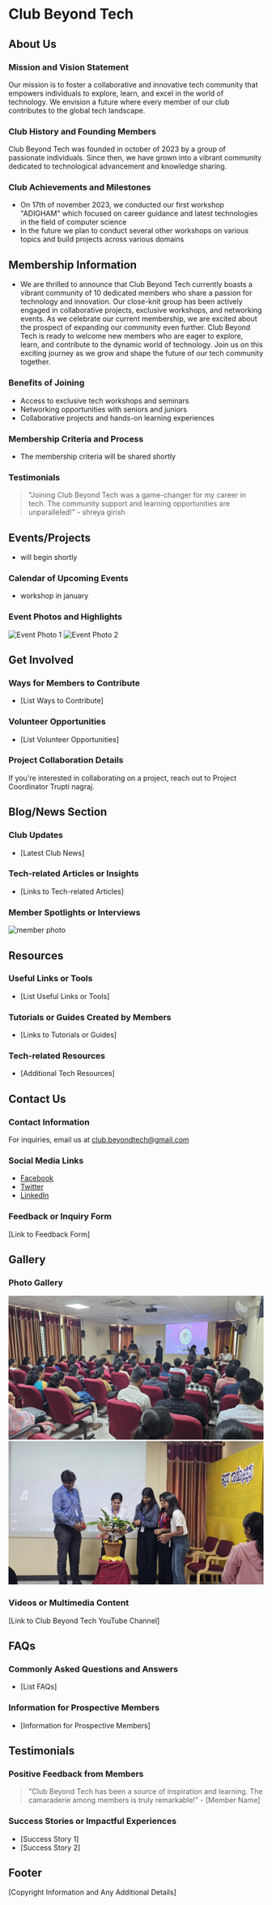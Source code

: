 
# Club Beyond Tech

## About Us

### Mission and Vision Statement
Our mission is to foster a collaborative and innovative tech community that empowers individuals to explore, learn, and excel in the world of technology. We envision a future where every member of our club contributes to the global tech landscape.

### Club History and Founding Members
Club Beyond Tech was founded in october of 2023 by a group of passionate individuals. Since then, we have grown into a vibrant community dedicated to technological advancement and knowledge sharing.

### Club Achievements and Milestones
- On 17th of november 2023, we conducted our first workshop "ADIGHAM" which focused on career guidance and latest technologies in the field of computer science
- In the future we plan to conduct several other workshops on various topics and build projects across various domains

## Membership Information
- We are thrilled to announce that Club Beyond Tech currently boasts a vibrant community of 10 dedicated members who share a passion for technology and innovation. Our close-knit group has been actively engaged in collaborative projects, exclusive workshops, and networking events. As we celebrate our current membership, we are excited about the prospect of expanding our community even further. Club Beyond Tech is ready to welcome new members who are eager to explore, learn, and contribute to the dynamic world of technology. Join us on this exciting journey as we grow and shape the future of our tech community together.

### Benefits of Joining
- Access to exclusive tech workshops and seminars
- Networking opportunities with seniors and juniors
- Collaborative projects and hands-on learning experiences

### Membership Criteria and Process
- The membership criteria will be shared shortly 

### Testimonials
> "Joining Club Beyond Tech was a game-changer for my career in tech. The community support and learning opportunities are unparalleled!" - shreya girish

## Events/Projects
- will begin shortly

### Calendar of Upcoming Events
- workshop in january

### Event Photos and Highlights
![Event Photo 1](IMG_13322.JPG)
![Event Photo 2](IMG_13302.JPG)

## Get Involved

### Ways for Members to Contribute
- [List Ways to Contribute]

### Volunteer Opportunities
- [List Volunteer Opportunities]

### Project Collaboration Details
If you're interested in collaborating on a project, reach out to Project Coordinator Trupti nagraj.

## Blog/News Section

### Club Updates
- [Latest Club News]

### Tech-related Articles or Insights
- [Links to Tech-related Articles]

### Member Spotlights or Interviews
![member photo](IMG_13302.JPG)


## Resources

### Useful Links or Tools
- [List Useful Links or Tools]

### Tutorials or Guides Created by Members
- [Links to Tutorials or Guides]

### Tech-related Resources
- [Additional Tech Resources]

## Contact Us

### Contact Information
For inquiries, email us at club.beyondtech@gmail.com

### Social Media Links
- [Facebook](link_to_facebook)
- [Twitter](link_to_twitter)
- [LinkedIn](link_to_linkedin)

### Feedback or Inquiry Form
[Link to Feedback Form]

## Gallery

### Photo Gallery
![Event Photo 1](IMG_1327.JPG)
![Event Photo 2](IMG_1328.JPG)

### Videos or Multimedia Content
[Link to Club Beyond Tech YouTube Channel]

## FAQs

### Commonly Asked Questions and Answers
- [List FAQs]

### Information for Prospective Members
- [Information for Prospective Members]

## Testimonials

### Positive Feedback from Members
> "Club Beyond Tech has been a source of inspiration and learning. The camaraderie among members is truly remarkable!" - [Member Name]

### Success Stories or Impactful Experiences
- [Success Story 1]
- [Success Story 2]

## Footer
[Copyright Information and Any Additional Details]
